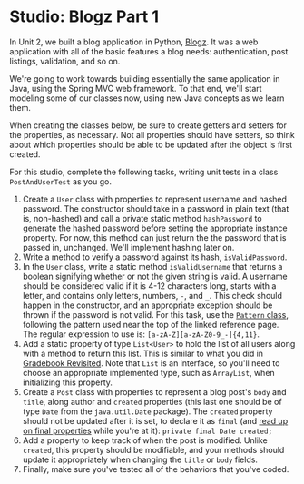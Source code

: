 # Studio: Blogz Part 1

In Unit 2, we built a blog application in Python, [Blogz][blogz]. It was a web application with all of the basic features a blog needs: authentication, post listings, validation, and so on.

We're going to work towards building essentially the same application in Java, using the Spring MVC web framework. To that end, we'll start modeling some of our classes now, using new Java concepts as we learn them.

When creating the classes below, be sure to create getters and setters for the properties, as necessary. Not all properties should have setters, so think about which properties should be able to be updated after the object is first created.

For this studio, complete  the following tasks, writing unit tests in a class `PostAndUserTest` as you go.

1. Create a `User` class with properties to represent username and hashed password. The constructor should take in a password in plain text (that is, non-hashed) and call a private static method `hashPassword` to generate the hashed password before setting the appropriate instance property. For now, this method can just return the the password that is passed in, unchanged. We'll implement hashing later on.
1. Write a method to verify a password against its hash, `isValidPassword`.
1. In the `User` class, write a static method `isValidUsername` that returns a boolean signifying whether or not the given string is valid. A username should be considered valid if it is 4-12 characters long, starts with a letter, and contains only letters, numbers, `-`, and `_`. This check should happen in the constructor, and an appropriate exception should be thrown if the password is not valid. For this task, use the [`Pattern` class][pattern-class], following the pattern used near the top of the linked reference page. The regular expression to use is: `[a-zA-Z][a-zA-Z0-9_-]{4,11}`.
1. Add a static property of type `List<User>` to hold the list of all users along with a method to return this list. This is similar to what you did in [Gradebook Revisited][gradebook-revisited]. Note that `List` is an interface, so you'll need to choose an appropriate implemented type, such as `ArrayList`, when initializing this property.
1. Create a `Post` class with properties to represent a blog post's `body` and `title`, along author and `created` properties (this last one should be of type `Date` from the `java.util.Date` package). The `created` property should not be updated after it is set, to declare it as `final` (and [read up on final properties][final-properties] while you're at it): `private final Date created;`
1. Add a property to keep track of when the post is modified. Unlike `created`, this property should be modifiable, and your methods should update it appropriately when changing the `title` or `body` fields.
1. Finally, make sure you've tested all of the behaviors that you've coded.

[blogz]: http://education.launchcode.org/web-fundamentals/assignments/blogz/
[gradebook-revisited]: ../exercises/gradebook-revisited
[final-properties]: https://en.wikipedia.org/wiki/Final_(Java)
[pattern-class]: https://docs.oracle.com/javase/8/docs/api/java/util/regex/Pattern.html
